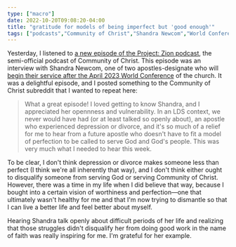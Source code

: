 ```yaml
---
type: ["macro"]
date: 2022-10-20T09:08:20-04:00
title: "gratitude for models of being imperfect but 'good enough'"
tags: ["podcasts","Community of Christ","Shandra Newcom","World Conference","2023 World Conference","perfectionism","perfect","perfection","mental health","depression"]
---
```

Yesterday, I listened to [a new episode of the Project: Zion podcast](https://www.projectzionpodcast.org/podcast/520-open-topics-meeting-new-leadership-shandra-newcom/), the semi-official podcast of Community of Christ. This episode was an interview with Shandra Newcom, one of two apostles-designate who will [begin their service after the April 2023 World Conference](https://s3.amazonaws.com/monkdev.mnk.26072/uploaded/l/0e14796503_1662466962_letter-of-counsel-06092022.pdf) of the church. It was a delightful episode, and I posted something to the Community of Christ subreddit that I wanted to repeat here: 

> What a great episode! I loved getting to know Shandra, and I appreciated her opennness and vulnerability. In an LDS context, we never would have had (or at least talked so openly about), an apostle who experienced depression or divorce, and it's so much of a relief for me to hear from a future apostle who doesn't have to fit a model of perfection to be called to serve God and God's people. This was very much what I needed to hear this week.

To be clear, I don't think depression or divorce makes someone less than perfect (I think we're all inherently that way), and I don't think either ought to disqualify someone from serving God or serving Community of Christ. However, there was a time in my life when I did believe that way, because I bought into a certain vision of worthiness and perfection—one that ultimately wasn't healthy for me and that I'm now trying to dismantle so that I can live a better life and feel better about myself.

Hearing Shandra talk openly about difficult periods of her life and realizing that those struggles didn't disqualify her from doing good work in the name of faith was really inspiring for me. I'm grateful for her example.

